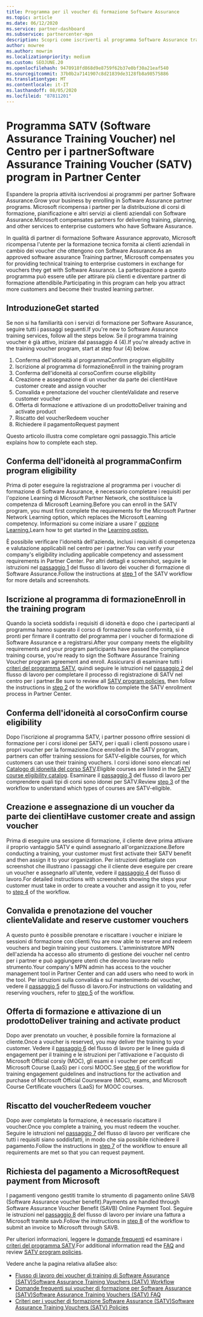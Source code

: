 ```yaml
---
title: Programma per il voucher di formazione Software Assurance
ms.topic: article
ms.date: 06/12/2020
ms.service: partner-dashboard
ms.subservice: partnercenter-mpn
description: Scopri come iscriverti al programma Software Assurance training voucher per ottenere la possibilità di compensare la formazione e la pianificazione per i clienti aziendali.
author: mowree
ms.author: mowrim
ms.localizationpriority: medium
ms.custom: SEOJUNE.20
ms.openlocfilehash: 9470918fd868d9e8759f62b37e0bf30a21eaf540
ms.sourcegitcommit: 37b0b2a7141907c8d21839de3128fb8a98575886
ms.translationtype: MT
ms.contentlocale: it-IT
ms.lasthandoff: 08/05/2020
ms.locfileid: "87811201"
---
```

# <a name="software-assurance-training-voucher-satv-program-in-partner-center"></a><span data-ttu-id="5e524-103">Programma SATV (Software Assurance Training Voucher) nel Centro per i partner</span><span class="sxs-lookup"><span data-stu-id="5e524-103">Software Assurance Training Voucher (SATV) program in Partner Center</span></span>

<span data-ttu-id="5e524-104">Espandere la propria attività iscrivendosi ai programmi per partner Software Assurance.</span><span class="sxs-lookup"><span data-stu-id="5e524-104">Grow your business by enrolling in Software Assurance partner programs.</span></span> <span data-ttu-id="5e524-105">Microsoft ricompensa i partner per la distribuzione di corsi di formazione, pianificazione e altri servizi ai clienti aziendali con Software Assurance.</span><span class="sxs-lookup"><span data-stu-id="5e524-105">Microsoft compensates partners for delivering training, planning, and other services to enterprise customers who have Software Assurance.</span></span>

<span data-ttu-id="5e524-106">In qualità di partner di formazione Software Assurance approvato, Microsoft ricompensa l'utente per la formazione tecnica fornita ai clienti aziendali in cambio dei voucher che ottengono con Software Assurance.</span><span class="sxs-lookup"><span data-stu-id="5e524-106">As an approved software assurance Training partner, Microsoft compensates you for providing technical training to enterprise customers in exchange for vouchers they get with Software Assurance.</span></span> <span data-ttu-id="5e524-107">La partecipazione a questo programma può essere utile per attirare più clienti e diventare partner di formazione attendibile.</span><span class="sxs-lookup"><span data-stu-id="5e524-107">Participating in this program can help you attract more customers and become their trusted learning partner.</span></span>

## <a name="get-started"></a><span data-ttu-id="5e524-108">Introduzione</span><span class="sxs-lookup"><span data-stu-id="5e524-108">Get started</span></span>

<span data-ttu-id="5e524-109">Se non si ha familiarità con i servizi di formazione per Software Assurance, seguire tutti i passaggi seguenti.</span><span class="sxs-lookup"><span data-stu-id="5e524-109">If you're new to Software Assurance training services, follow all the steps below.</span></span> <span data-ttu-id="5e524-110">Se il programma training voucher è già attivo, iniziare dal passaggio 4 (4).</span><span class="sxs-lookup"><span data-stu-id="5e524-110">If you're already active in the training voucher program, start at step four (4) below.</span></span> 

1. <span data-ttu-id="5e524-111">Conferma dell'idoneità al programma</span><span class="sxs-lookup"><span data-stu-id="5e524-111">Confirm program eligibility</span></span>
2. <span data-ttu-id="5e524-112">Iscrizione al programma di formazione</span><span class="sxs-lookup"><span data-stu-id="5e524-112">Enroll in the training program</span></span>
3. <span data-ttu-id="5e524-113">Conferma dell'idoneità al corso</span><span class="sxs-lookup"><span data-stu-id="5e524-113">Confirm course eligibility</span></span>
4. <span data-ttu-id="5e524-114">Creazione e assegnazione di un voucher da parte dei clienti</span><span class="sxs-lookup"><span data-stu-id="5e524-114">Have customer create and assign voucher</span></span>
5. <span data-ttu-id="5e524-115">Convalida e prenotazione del voucher cliente</span><span class="sxs-lookup"><span data-stu-id="5e524-115">Validate and reserve customer voucher</span></span>
6. <span data-ttu-id="5e524-116">Offerta di formazione e attivazione di un prodotto</span><span class="sxs-lookup"><span data-stu-id="5e524-116">Deliver training and activate product</span></span>
7. <span data-ttu-id="5e524-117">Riscatto del voucher</span><span class="sxs-lookup"><span data-stu-id="5e524-117">Redeem voucher</span></span>
8. <span data-ttu-id="5e524-118">Richiedere il pagamento</span><span class="sxs-lookup"><span data-stu-id="5e524-118">Request payment</span></span>

<span data-ttu-id="5e524-119">Questo articolo illustra come completare ogni passaggio.</span><span class="sxs-lookup"><span data-stu-id="5e524-119">This article explains how to complete each step.</span></span>

## <a name="confirm-program-eligibility"></a><span data-ttu-id="5e524-120">Conferma dell'idoneità al programma</span><span class="sxs-lookup"><span data-stu-id="5e524-120">Confirm program eligibility</span></span>

<span data-ttu-id="5e524-121">Prima di poter eseguire la registrazione al programma per i voucher di formazione di Software Assurance, è necessario completare i requisiti per l'opzione Learning di Microsoft Partner Network, che sostituisce la competenza di Microsoft Learning.</span><span class="sxs-lookup"><span data-stu-id="5e524-121">Before you can enroll in the SATV program, you must first complete the requirements for the Microsoft Partner Network Learning option, which replaces the Microsoft Learning competency.</span></span> <span data-ttu-id="5e524-122">Informazioni su come iniziare a usare l' [opzione Learning.](https://partner.microsoft.com/membership/learning-partners)</span><span class="sxs-lookup"><span data-stu-id="5e524-122">Learn how to get started in the [Learning option.](https://partner.microsoft.com/membership/learning-partners)</span></span>

<span data-ttu-id="5e524-123">È possibile verificare l'idoneità dell'azienda, inclusi i requisiti di competenza e valutazione applicabili nel centro per i partner.</span><span class="sxs-lookup"><span data-stu-id="5e524-123">You can verify your company's eligibility including applicable competency and assessment requirements in Partner Center.</span></span> <span data-ttu-id="5e524-124">Per altri dettagli e screenshot, seguire le istruzioni nel [passaggio 1](https://query.prod.cms.rt.microsoft.com/cms/api/am/binary/RE4s3bB) del flusso di lavoro dei voucher di formazione di Software Assurance.</span><span class="sxs-lookup"><span data-stu-id="5e524-124">Follow the instructions at [step 1](https://query.prod.cms.rt.microsoft.com/cms/api/am/binary/RE4s3bB) of the SATV workflow for more details and screenshots.</span></span>

## <a name="enroll-in-the-training-program"></a><span data-ttu-id="5e524-125">Iscrizione al programma di formazione</span><span class="sxs-lookup"><span data-stu-id="5e524-125">Enroll in the training program</span></span>

<span data-ttu-id="5e524-126">Quando la società soddisfa i requisiti di idoneità e dopo che i partecipanti al programma hanno superato il corso di formazione sulla conformità, si è pronti per firmare il contratto del programma per i voucher di formazione di Software Assurance e a registrarsi.</span><span class="sxs-lookup"><span data-stu-id="5e524-126">After your company meets the eligibility requirements and your program participants have passed the compliance training course, you're ready to sign the Software Assurance Training Voucher program agreement and enroll.</span></span> <span data-ttu-id="5e524-127">Assicurarsi di esaminare tutti i [criteri del programma SATV](https://query.prod.cms.rt.microsoft.com/cms/api/am/binary/RE3koEP), quindi seguire le istruzioni nel [passaggio 2](https://query.prod.cms.rt.microsoft.com/cms/api/am/binary/RE4s3bB) del flusso di lavoro per completare il processo di registrazione di SATV nel centro per i partner.</span><span class="sxs-lookup"><span data-stu-id="5e524-127">Be sure to review all [SATV program policies](https://query.prod.cms.rt.microsoft.com/cms/api/am/binary/RE3koEP), then follow the instructions in [step 2](https://query.prod.cms.rt.microsoft.com/cms/api/am/binary/RE4s3bB) of the workflow to complete the SATV enrollment process in Partner Center.</span></span>


## <a name="confirm-course-eligibility"></a><span data-ttu-id="5e524-128">Conferma dell'idoneità al corso</span><span class="sxs-lookup"><span data-stu-id="5e524-128">Confirm course eligibility</span></span>
<span data-ttu-id="5e524-129">Dopo l'iscrizione al programma SATV, i partner possono offrire sessioni di formazione per i corsi idonei per SATV, per i quali i clienti possono usare i propri voucher per la formazione.</span><span class="sxs-lookup"><span data-stu-id="5e524-129">Once enrolled in the SATV program, partners can offer training sessions for SATV-eligible courses, for which customers can use their training vouchers.</span></span> <span data-ttu-id="5e524-130">I corsi idonei sono elencati nel [Catalogo di idoneità del corso SATV](https://savl-catalog.microsoft.com/).</span><span class="sxs-lookup"><span data-stu-id="5e524-130">Eligible courses are listed in the [SATV course eligibility catalog](https://savl-catalog.microsoft.com/).</span></span> <span data-ttu-id="5e524-131">Esaminare il [passaggio 3](https://query.prod.cms.rt.microsoft.com/cms/api/am/binary/RE4s3bB) del flusso di lavoro per comprendere quali tipi di corsi sono idonei per SATV.</span><span class="sxs-lookup"><span data-stu-id="5e524-131">Review [step 3](https://query.prod.cms.rt.microsoft.com/cms/api/am/binary/RE4s3bB) of the workflow to understand which types of courses are SATV-eligible.</span></span>

## <a name="have-customer-create-and-assign-voucher"></a><span data-ttu-id="5e524-132">Creazione e assegnazione di un voucher da parte dei clienti</span><span class="sxs-lookup"><span data-stu-id="5e524-132">Have customer create and assign voucher</span></span>

<span data-ttu-id="5e524-133">Prima di eseguire una sessione di formazione, il cliente deve prima attivare il proprio vantaggio SATV e quindi assegnarlo all'organizzazione.</span><span class="sxs-lookup"><span data-stu-id="5e524-133">Before conducting a training, your customer must first activate their SATV benefit and then assign it to your organization.</span></span> <span data-ttu-id="5e524-134">Per istruzioni dettagliate con screenshot che illustrano i passaggi che il cliente deve eseguire per creare un voucher e assegnarlo all'utente, vedere il [passaggio 4](https://query.prod.cms.rt.microsoft.com/cms/api/am/binary/RE4s3bB) del flusso di lavoro.</span><span class="sxs-lookup"><span data-stu-id="5e524-134">For detailed instructions with screenshots showing the steps your customer must take in order to create a voucher and assign it to you, refer to [step 4](https://query.prod.cms.rt.microsoft.com/cms/api/am/binary/RE4s3bB) of the workflow.</span></span>

## <a name="validate-and-reserve-customer-vouchers"></a><span data-ttu-id="5e524-135">Convalida e prenotazione del voucher cliente</span><span class="sxs-lookup"><span data-stu-id="5e524-135">Validate and reserve customer vouchers</span></span>

<span data-ttu-id="5e524-136">A questo punto è possibile prenotare e riscattare i voucher e iniziare le sessioni di formazione con clienti.</span><span class="sxs-lookup"><span data-stu-id="5e524-136">You are now able to reserve and redeem vouchers and begin training your customers.</span></span> <span data-ttu-id="5e524-137">L'amministratore MPN dell'azienda ha accesso allo strumento di gestione dei voucher nel centro per i partner e può aggiungere utenti che devono lavorare nello strumento.</span><span class="sxs-lookup"><span data-stu-id="5e524-137">Your company's MPN admin has access to the voucher management tool in Partner Center and can add users who need to work in the tool.</span></span> <span data-ttu-id="5e524-138">Per istruzioni sulla convalida e sul mantenimento dei voucher, vedere il [passaggio 5](https://query.prod.cms.rt.microsoft.com/cms/api/am/binary/RE4s3bB) del flusso di lavoro.</span><span class="sxs-lookup"><span data-stu-id="5e524-138">For instructions on validating and reserving vouchers, refer to [step 5](https://query.prod.cms.rt.microsoft.com/cms/api/am/binary/RE4s3bB) of the workflow.</span></span>

## <a name="deliver-training-and-activate-product"></a><span data-ttu-id="5e524-139">Offerta di formazione e attivazione di un prodotto</span><span class="sxs-lookup"><span data-stu-id="5e524-139">Deliver training and activate product</span></span>

<span data-ttu-id="5e524-140">Dopo aver prenotato un voucher, è possibile fornire la formazione al cliente.</span><span class="sxs-lookup"><span data-stu-id="5e524-140">Once a voucher is reserved, you may deliver the training to your customer.</span></span> <span data-ttu-id="5e524-141">Vedere il [passaggio 6](https://query.prod.cms.rt.microsoft.com/cms/api/am/binary/RE4s3bB) del flusso di lavoro per le linee guida di engagement per il training e le istruzioni per l'attivazione e l'acquisto di Microsoft Official corsiy (MOC), gli esami e i voucher per certificati Microsoft Course (LaaS) per i corsi MOOC.</span><span class="sxs-lookup"><span data-stu-id="5e524-141">See [step 6](https://query.prod.cms.rt.microsoft.com/cms/api/am/binary/RE4s3bB) of the workflow for training engagement guidelines and instructions for the activation and purchase of Microsoft Official Courseware (MOC), exams, and Microsoft Course Certificate vouchers (LaaS) for MOOC courses.</span></span>

## <a name="redeem-voucher"></a><span data-ttu-id="5e524-142">Riscatto del voucher</span><span class="sxs-lookup"><span data-stu-id="5e524-142">Redeem voucher</span></span>

<span data-ttu-id="5e524-143">Dopo aver completato la formazione, è necessario riscattare il voucher.</span><span class="sxs-lookup"><span data-stu-id="5e524-143">Once you complete a training, you must redeem the voucher.</span></span> <span data-ttu-id="5e524-144">Seguire le istruzioni nel [passaggio 7](https://query.prod.cms.rt.microsoft.com/cms/api/am/binary/RE4s3bB) del flusso di lavoro per verificare che tutti i requisiti siano soddisfatti, in modo che sia possibile richiedere il pagamento.</span><span class="sxs-lookup"><span data-stu-id="5e524-144">Follow the instructions in [step 7](https://query.prod.cms.rt.microsoft.com/cms/api/am/binary/RE4s3bB) of the workflow to ensure all requirements are met so that you can request payment.</span></span> 


## <a name="request-payment-from-microsoft"></a><span data-ttu-id="5e524-145">Richiesta del pagamento a Microsoft</span><span class="sxs-lookup"><span data-stu-id="5e524-145">Request payment from Microsoft</span></span>

<span data-ttu-id="5e524-146">I pagamenti vengono gestiti tramite lo strumento di pagamento online SAVB (Software Assurance voucher benefit).</span><span class="sxs-lookup"><span data-stu-id="5e524-146">Payments are handled through Software Assurance Voucher Benefit (SAVB) Online Payment Tool.</span></span> <span data-ttu-id="5e524-147">Seguire le istruzioni nel [passaggio 8](https://query.prod.cms.rt.microsoft.com/cms/api/am/binary/RE4s3bB) del flusso di lavoro per inviare una fattura a Microsoft tramite savb.</span><span class="sxs-lookup"><span data-stu-id="5e524-147">Follow the instructions in [step 8](https://query.prod.cms.rt.microsoft.com/cms/api/am/binary/RE4s3bB) of the workflow to submit an invoice to Microsoft through SAVB.</span></span> 

<span data-ttu-id="5e524-148">Per ulteriori informazioni, leggere le [domande frequenti](https://query.prod.cms.rt.microsoft.com/cms/api/am/binary/RE3kz5o) ed esaminare i [criteri del programma SATV](https://query.prod.cms.rt.microsoft.com/cms/api/am/binary/RE3koEP).</span><span class="sxs-lookup"><span data-stu-id="5e524-148">For additional information read the [FAQ](https://query.prod.cms.rt.microsoft.com/cms/api/am/binary/RE3kz5o) and review [SATV program policies](https://query.prod.cms.rt.microsoft.com/cms/api/am/binary/RE3koEP).</span></span>

<span data-ttu-id="5e524-149">Vedere anche la pagina relativa alla</span><span class="sxs-lookup"><span data-stu-id="5e524-149">See also:</span></span>

- [<span data-ttu-id="5e524-150">Flusso di lavoro dei voucher di training di Software Assurance (SATV)</span><span class="sxs-lookup"><span data-stu-id="5e524-150">Software Assurance Training Vouchers (SATV) Workflow</span></span>](https://query.prod.cms.rt.microsoft.com/cms/api/am/binary/RE4s3bB)
- [<span data-ttu-id="5e524-151">Domande frequenti sui voucher di formazione per Software Assurance (SATV)</span><span class="sxs-lookup"><span data-stu-id="5e524-151">Software Assurance Training Vouchers (SATV) FAQ</span></span>](https://query.prod.cms.rt.microsoft.com/cms/api/am/binary/RE3kz5o)
- [<span data-ttu-id="5e524-152">Criteri per i voucher di formazione Software Assurance (SATV)</span><span class="sxs-lookup"><span data-stu-id="5e524-152">Software Assurance Training Vouchers (SATV) Policies</span></span>](https://query.prod.cms.rt.microsoft.com/cms/api/am/binary/RE3koEP)
